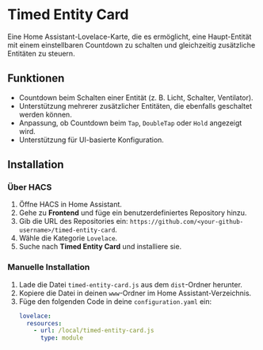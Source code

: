 
# Timed Entity Card

Eine Home Assistant-Lovelace-Karte, die es ermöglicht, eine Haupt-Entität mit einem einstellbaren Countdown zu schalten und gleichzeitig zusätzliche Entitäten zu steuern.

## Funktionen
- Countdown beim Schalten einer Entität (z. B. Licht, Schalter, Ventilator).
- Unterstützung mehrerer zusätzlicher Entitäten, die ebenfalls geschaltet werden können.
- Anpassung, ob Countdown beim `Tap`, `DoubleTap` oder `Hold` angezeigt wird.
- Unterstützung für UI-basierte Konfiguration.

## Installation

### Über HACS
1. Öffne HACS in Home Assistant.
2. Gehe zu **Frontend** und füge ein benutzerdefiniertes Repository hinzu.
3. Gib die URL des Repositories ein: `https://github.com/<your-github-username>/timed-entity-card`.
4. Wähle die Kategorie `Lovelace`.
5. Suche nach **Timed Entity Card** und installiere sie.

### Manuelle Installation
1. Lade die Datei `timed-entity-card.js` aus dem `dist`-Ordner herunter.
2. Kopiere die Datei in deinen `www`-Ordner im Home Assistant-Verzeichnis.
3. Füge den folgenden Code in deine `configuration.yaml` ein:
   ```yaml
   lovelace:
     resources:
       - url: /local/timed-entity-card.js
         type: module

